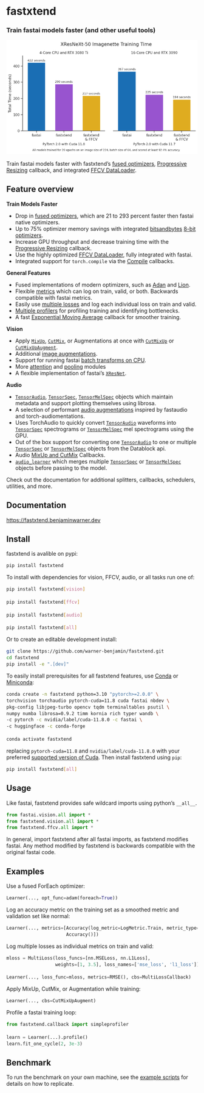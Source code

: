 fastxtend
================

<!-- WARNING: THIS FILE WAS AUTOGENERATED! DO NOT EDIT! -->

<div>

### Train fastai models faster (and other useful tools)

</div>

<div>

![fastxtend accelerates fastai](nbs/images/imagenette_benchmark.png)

</div>

Train fastai models faster with fastxtend’s [fused
optimizers](optimizer.fused.html), [Progressive
Resizing](callback.progresize.html) callback, and integrated [FFCV
DataLoader](ffcv.tutorial.html).

## Feature overview

**Train Models Faster**

- Drop in [fused optimizers](optimizer.fused.html), which are 21 to 293
  percent faster then fastai native optimizers.
- Up to 75% optimizer memory savings with integrated
  [bitsandbytes](https://github.com/TimDettmers/bitsandbytes) [8-bit
  optimizers](optimizer.eightbit.html).
- Increase GPU throughput and decrease training time with the
  [Progressive Resizing](callback.progresize.html) callback.
- Use the highly optimized [FFCV DataLoader](ffcv.tutorial.html), fully
  integrated with fastai.
- Integrated support for `torch.compile` via the
  [Compile](callback.compiler.html) callbacks.

**General Features**

- Fused implementations of modern optimizers, such as
  [Adan](optimizer.adan.html) and [Lion](optimizer.lion.html).
- Flexible [metrics](metrics.html) which can log on train, valid, or
  both. Backwards compatible with fastai metrics.
- Easily use [multiple losses](multiloss.html) and log each individual
  loss on train and valid.
- [Multiple profilers](callback.profiler.html) for profiling training
  and identifying bottlenecks.
- A fast [Exponential Moving Average](callback.ema.html) callback for
  smoother training.

**Vision**

- Apply
  [`MixUp`](https://fastxtend.benjaminwarner.dev/callback.cutmixup.html#mixup),
  [`CutMix`](https://fastxtend.benjaminwarner.dev/callback.cutmixup.html#cutmix),
  or Augmentations at once with
  [`CutMixUp`](https://fastxtend.benjaminwarner.dev/callback.cutmixup.html#cutmixup)
  or
  [`CutMixUpAugment`](https://fastxtend.benjaminwarner.dev/callback.cutmixup.html#cutmixupaugment).
- Additional [image augmentations](vision.augment.batch.html).
- Support for running fastai [batch transforms on
  CPU](vision.data.html).
- More [attention](vision.models.attention_modules.html) and
  [pooling](vision.models.pooling.html) modules
- A flexible implementation of fastai’s
  [`XResNet`](https://fastxtend.benjaminwarner.dev/vision.models.xresnet.html#xresnet).

**Audio**

- [`TensorAudio`](https://fastxtend.benjaminwarner.dev/audio.01_core.html#tensoraudio),
  [`TensorSpec`](https://fastxtend.benjaminwarner.dev/audio.01_core.html#tensorspec),
  [`TensorMelSpec`](https://fastxtend.benjaminwarner.dev/audio.01_core.html#tensormelspec)
  objects which maintain metadata and support plotting themselves using
  librosa.
- A selection of performant [audio augmentations](audio.augment.html)
  inspired by fastaudio and torch-audiomentations.
- Uses TorchAudio to quickly convert
  [`TensorAudio`](https://fastxtend.benjaminwarner.dev/audio.01_core.html#tensoraudio)
  waveforms into
  [`TensorSpec`](https://fastxtend.benjaminwarner.dev/audio.01_core.html#tensorspec)
  spectrograms or
  [`TensorMelSpec`](https://fastxtend.benjaminwarner.dev/audio.01_core.html#tensormelspec)
  mel spectrograms using the GPU.
- Out of the box support for converting one
  [`TensorAudio`](https://fastxtend.benjaminwarner.dev/audio.01_core.html#tensoraudio)
  to one or multiple
  [`TensorSpec`](https://fastxtend.benjaminwarner.dev/audio.01_core.html#tensorspec)
  or
  [`TensorMelSpec`](https://fastxtend.benjaminwarner.dev/audio.01_core.html#tensormelspec)
  objects from the Datablock api.
- Audio [MixUp and CutMix](audio.mixup.html) Callbacks.
- [`audio_learner`](https://fastxtend.benjaminwarner.dev/audio.04_learner.html#audio_learner)
  which merges multiple
  [`TensorSpec`](https://fastxtend.benjaminwarner.dev/audio.01_core.html#tensorspec)
  or
  [`TensorMelSpec`](https://fastxtend.benjaminwarner.dev/audio.01_core.html#tensormelspec)
  objects before passing to the model.

Check out the documentation for additional splitters, callbacks,
schedulers, utilities, and more.

<div>

## Documentation

<https://fastxtend.benjaminwarner.dev>

</div>

## Install

fastxtend is avalible on pypi:

``` bash
pip install fastxtend
```

To install with dependencies for vision, FFCV, audio, or all tasks run
one of:

``` bash
pip install fastxtend[vision]

pip install fastxtend[ffcv]

pip install fastxtend[audio]

pip install fastxtend[all]
```

Or to create an editable development install:

``` bash
git clone https://github.com/warner-benjamin/fastxtend.git
cd fastxtend
pip install -e ".[dev]"
```

To easily install prerequisites for all fastxtend features, use
[Conda](https://docs.conda.io/en/latest) or
[Miniconda](https://docs.conda.io/en/latest/miniconda.html):

``` bash
conda create -n fastxtend python=3.10 "pytorch>=2.0.0" \
torchvision torchaudio pytorch-cuda=11.8 cuda fastai nbdev \
pkg-config libjpeg-turbo opencv tqdm terminaltables psutil \
numpy numba librosa=0.9.2 timm kornia rich typer wandb \
-c pytorch -c nvidia/label/cuda-11.8.0 -c fastai \
-c huggingface -c conda-forge

conda activate fastxtend
```

replacing `pytorch-cuda=11.8` and `nvidia/label/cuda-11.8.0` with your
preferred [supported version of
Cuda](https://pytorch.org/get-started/locally). Then install fastxtend
using `pip`:

``` bash
pip install fastxtend[all]
```

## Usage

Like fastai, fastxtend provides safe wildcard imports using python’s
`__all__`.

``` python
from fastai.vision.all import *
from fastxtend.vision.all import *
from fastxtend.ffcv.all import *
```

In general, import fastxtend after all fastai imports, as fastxtend
modifies fastai. Any method modified by fastxtend is backwards
compatible with the original fastai code.

## Examples

Use a fused ForEach optimizer:

``` python
Learner(..., opt_func=adam(foreach=True))
```

Log an accuracy metric on the training set as a smoothed metric and
validation set like normal:

``` python
Learner(..., metrics=[Accuracy(log_metric=LogMetric.Train, metric_type=MetricType.Smooth),
                      Accuracy()])
```

Log multiple losses as individual metrics on train and valid:

``` python
mloss = MultiLoss(loss_funcs=[nn.MSELoss, nn.L1Loss],
                  weights=[1, 3.5], loss_names=['mse_loss', 'l1_loss'])

Learner(..., loss_func=mloss, metrics=RMSE(), cbs=MultiLossCallback)
```

Apply MixUp, CutMix, or Augmentation while training:

``` python
Learner(..., cbs=CutMixUpAugment)
```

Profile a fastai training loop:

``` python
from fastxtend.callback import simpleprofiler

learn = Learner(...).profile()
learn.fit_one_cycle(2, 3e-3)
```

## Benchmark

To run the benchmark on your own machine, see the [example
scripts](https://github.com/warner-benjamin/fastxtend/tree/main/examples)
for details on how to replicate.
